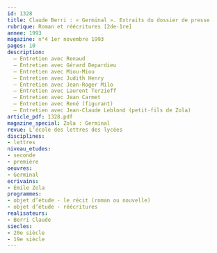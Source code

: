 ```yaml
---
id: 1328
title: Claude Berri : « Germinal ». Extraits du dossier de presse 
rubrique: Roman et réécritures [2de-1re]
annee: 1993
magazine: n°4 1er novembre 1993
pages: 10
description: 
  – Entretien avec Renaud
  – Entretien avec Gérard Depardieu
  – Entretien avec Miou-Miou
  – Entretien avec Judith Henry
  – Entretien avec Jean-Roger Milo
  – Entretien avec Laurent Terzieff
  – Entretien avec Jean Carmet
  – Entretien avec René (figurant)
  – Entretien avec Jean-Claude Leblond (petit-fils de Zola)
article_pdf: 1328.pdf
magazine_special: Zola : Germinal
revue: L’école des lettres des lycées
disciplines:
- lettres
niveau_etudes:
- seconde
- première
oeuvres:
- Germinal
ecrivains:
- Émile Zola
programmes:
- objet d’étude - le récit (roman ou nouvelle)
- objet d’étude - réécritures
realisateurs:
- Berri Claude
siecles:
- 20e siècle
- 19e siècle
---
```

